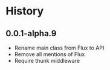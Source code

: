 # History

## 0.0.1-alpha.9

- Rename main class from Flux to API
- Remove all mentions of Flux
- Require thunk middleware
